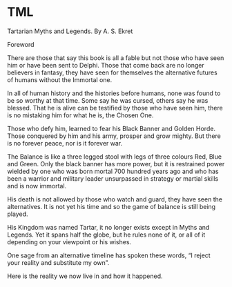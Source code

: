 # TML
Tartarian Myths and Legends.
By A. S. Ekret

Foreword
 
There are those that say this book is all a fable but not those who have seen him or have been sent to Delphi.
Those that come back are no longer believers in fantasy, they have seen for themselves the alternative futures of humans without the Immortal one. 

In all of human history and the histories before humans, none was found to be so worthy at that time. Some say he was cursed, others say he was blessed.
That he is alive can be testified by those who have seen him, there is no mistaking him for what he is, the Chosen One.

Those who defy him, learned to fear his Black Banner and Golden Horde.
Those conquered by him and his army, prosper and grow mighty.
But there is no forever peace, nor is it forever war.

The Balance is like a three legged stool with legs of three colours Red, Blue and Green.
Only the black banner has more power, but it is restrained power wielded by one who was born mortal 700 hundred years ago and who has been a warrior and military leader unsurpassed in strategy or martial skills and is now immortal.

His death is not allowed by those who watch and guard, they have seen the alternatives.
It is not yet his time and so the game of balance is still being played.

His Kingdom was named Tartar, it no longer exists except in Myths and Legends.
Yet it spans half the globe, but he rules none of it, or all of it depending on your viewpoint or his wishes.

One sage from an alternative timeline has spoken these words, “I reject your reality and substitute  my own”.

Here is the reality we now live in and how it happened.

